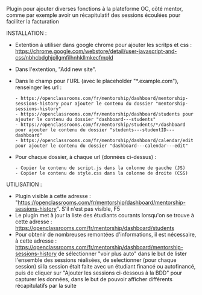 Plugin pour ajouter diverses fonctions à la plateforme OC, côté mentor, comme par exemple avoir un récapitulatif des sessions écoulées pour faciliter la facturation


INSTALLATION :
- Extention à utiliser dans google chrome pour ajouter les scritps et css : https://chrome.google.com/webstore/detail/user-javascript-and-css/nbhcbdghjpllgmfilhnhkllmkecfmpld
- Dans l'extention, "Add new site".
- Dans le champ pour l'URL (avec le placeholder "*.example.com"), renseinger les url :

      - https://openclassrooms.com/fr/mentorship/dashboard/mentorship-sessions-history pour ajouter le contenu du dossier "mentorship-sessions-history"
      - https://openclassrooms.com/fr/mentorship/dashboard/students pour ajouter le contenu du dossier "dashboard---students"
      - https://openclassrooms.com/fr/mentorship/students/*/dashboard pour ajouter le contenu du dossier "students---studentID---dashboard"
      - https://openclassrooms.com/fr/mentorship/dashboard/calendar/edit pour ajouter le contenu du dossier "dashboard---calendar---edit"
- Pour chaque dossier, à chaque url (données ci-dessus) :
      
      - Copier le contenu de script.js dans la colonne de gauche (JS)
      - Copier le contenu de style.css dans la colonne de droite (CSS)

UTILISATION :
- Plugin visible à cette adresse : "https://openclassrooms.com/fr/mentorship/dashboard/mentorship-sessions-history". S'il n'est pas visible, F5
- Le plugin met à jour la liste des étudiants courants lorsqu'on se trouve à cette adresse : https://openclassrooms.com/fr/mentorship/dashboard/students
- Pour obtenir de nombreuses remontées d'informations, il est nécessaire, à cette adresse : https://openclassrooms.com/fr/mentorship/dashboard/mentorship-sessions-history de sélectionner "voir plus auto" dans le but de lister l'ensemble des sessions réalisées, de selectionner (pour chaque session) si la session était faite avec un étudiant financé ou autofinancé, puis de cliquer sur "Ajouter les sessions ci-dessous à la BDD" pour capturer les données, dans le but de pouvoir afficher différents récapitulatifs par la suite
